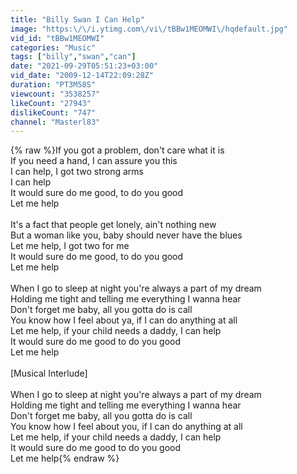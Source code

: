 ```yaml
---
title: "Billy Swan I Can Help"
image: "https:\/\/i.ytimg.com\/vi\/tBBw1MEOMWI\/hqdefault.jpg"
vid_id: "tBBw1MEOMWI"
categories: "Music"
tags: ["billy","swan","can"]
date: "2021-09-29T05:51:23+03:00"
vid_date: "2009-12-14T22:09:28Z"
duration: "PT3M58S"
viewcount: "3538257"
likeCount: "27943"
dislikeCount: "747"
channel: "Masterl83"
---
```

{% raw %}If you got a problem, don't care what it is<br />If you need a hand, I can assure you this<br />I can help, I got two strong arms<br />I can help<br />It would sure do me good, to do you good<br />Let me help<br /><br />It's a fact that people get lonely, ain't nothing new<br />But a woman like you, baby should never have the blues<br />Let me help, I got two for me<br />It would sure do me good, to do you good<br />Let me help<br /><br />When I go to sleep at night you're always a part of my dream<br />Holding me tight and telling me everything I wanna hear<br />Don't forget me baby, all you gotta do is call<br />You know how I feel about ya, if I can do anything at all<br />Let me help, if your child needs a daddy, I can help<br />It would sure do me good to do you good<br />Let me help<br /><br />[Musical Interlude]<br /><br />When I go to sleep at night you're always a part of my dream<br />Holding me tight and telling me everything I wanna hear<br />Don't forget me baby, all you gotta do is call<br />You know how I feel about you, if I can do anything at all<br />Let me help, if your child needs a daddy, I can help<br />It would sure do me good to do you good<br />Let me help{% endraw %}
